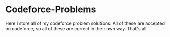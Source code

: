 # Codeforce-Problems
Here I store all of my codeforce problem solutions. All of these are accepted on codeforce, so all of these are correct in their own way. That's all.
